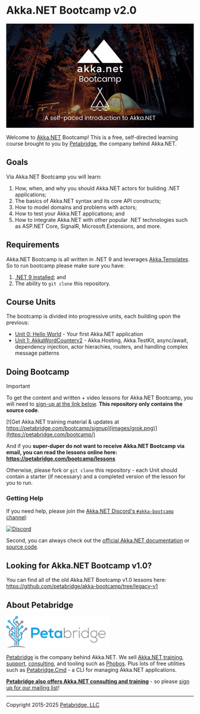 # Akka.NET Bootcamp v2.0

[![Akka.NET Bootcamp v2.0](/images/bootcamp-v2-logo.png)](https://petabridge.com/bootcamp/)

Welcome to [Akka.NET](http://getakka.net/ "Akka.NET - Distributed actor model in C# and F#") Bootcamp! This is a free, self-directed learning course brought to you by [Petabridge](http://petabridge.com/ "Petabridge - Akka.NET Training, Consulting, and Support"), the company behind Akka.NET.

## Goals

Via Akka.NET Bootcamp you will learn:

1. How, when, and why you should Akka.NET actors for building .NET applications;
2. The basics of Akka.NET syntax and its core API constructs;
3. How to model domains and problems with actors;
4. How to test your Akka.NET applications; and
5. How to integrate Akka.NET with other popular .NET technologies such as ASP.NET Core, SignalR, Microsoft.Extensions, and more.

## Requirements

Akka.NET Bootcamp is all written in .NET 9 and leverages [Akka.Templates](https://github.com/akkadotnet/akkadotnet-templates). So to run bootcamp please make sure you have:

1. [.NET 9 installed](https://dotnet.microsoft.com/en-us/download/dotnet/9.0); and
2. The ability to `git clone` this repository.

## Course Units

The bootcamp is divided into progressive units, each building upon the previous:

* [Unit 0: Hello World](/unit-0) - Your first Akka.NET application
* [Unit 1: AkkaWordCounterv2](/unit-1) - Akka.Hosting, Akka.TestKit, async/await, dependency injection, actor hierachies, routers, and handling complex message patterns

## Doing Bootcamp

> [!IMPORTANT]
>To get the content and written + video lessons for Akka.NET Bootcamp, you will need to [sign-up at the link below](https://petabridge.com/bootcamp/). __This repository only contains the source code__.

[![Get Akka.NET training material & updates at https://petabridge.com/bootcamp/signup](images/grok.png)](https://petabridge.com/bootcamp/)

And if you **super-duper do not want to receive Akka.NET Bootcamp via email, you can read the lessons online here: https://petabridge.com/bootcamp/lessons**

Otherwise, please fork or `git clone` this repository - each Unit should contain a starter (if necessary) and a completed version of the lesson for you to run.

### Getting Help

If you need help, please join the [Akka.NET Discord's `#akka-bootcamp` channel](https://discord.com/invite/GSCfPwhbWP):

[![Discord](https://img.shields.io/discord/974500337396375553?style=flat&logo=discord&label=Join%20Akka.NET%20Discord)](https://discord.com/invite/GSCfPwhbWP)

Second, you can always check out the [official Akka.NET documentation](https://getakka.net/) or [source code](https://github.com/akkadotnet/akka.net).

## Looking for Akka.NET Bootcamp v1.0?

You can find all of the old Akka.NET Bootcamp v1.0 lessons here: https://github.com/petabridge/akka-bootcamp/tree/legacy-v1

## About Petabridge
![Petabridge logo](images/petabridge_logo.png)

[Petabridge](https://petabridge.com/) is the company behind Akka.NET. We sell [Akka.NET training](https://petabridge.com/training/), [support](https://petabridge.com/services/support), [consulting](https://petabridge.com/services/consulting/#code-review), and tooling such as [Phobos](https://phobos.petabridge.com/). Plus lots of free utilities such as [Petabridge.Cmd](https://cmd.petabridge.com/) - a CLI for managing Akka.NET applications.

**[Petabridge also offers Akka.NET consulting and training](http://petabridge.com/ "Petabridge Akka.NET consulting and training")** - so please [sign up for our mailing list](https://m.petabridge.com/)!

---

Copyright 2015-2025 [Petabridge, LLC](https://petabridge.com/)
